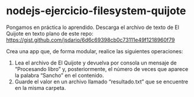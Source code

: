 # nodejs-ejercicio-filesystem-quijote

Pongamos en práctica lo aprendido. Descarga el archivo de texto de El Quijote en texto plano de este repo: https://gist.github.com/jsdario/6d6c69398cb0c73111e49f1218960f79

Crea una app que, de forma modular, realice las siguientes operaciones:

1. Lea el archivo de El Quijote y devuelva por consola un mensaje de “Procesando libro” y, posteriormente, el número de veces que aparece la palabra “Sancho” en el contenido.
2. Guarde el valor en un archivo llamado “resultado.txt” que se encuentre en la misma carpeta.
